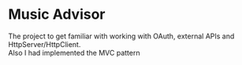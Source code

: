 # Music Advisor

The project to get familiar with working with OAuth, external APIs and HttpServer/HttpClient.  
Also I had implemented the MVC pattern